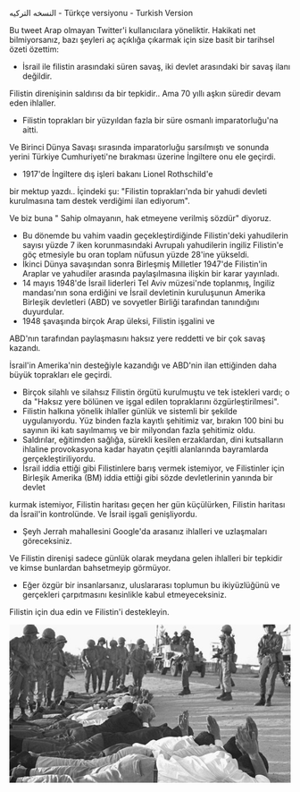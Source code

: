 ﻿اﻟﻨﺴﺨﻪ اﻟﺘﺮﻛﯿﻪ - Türkçe versiyonu - Turkish Version

Bu tweet Arap olmayan Twitter'i kullanıcılara yöneliktir. Hakikati net bilmiyorsanız, bazı şeyleri aç açıklığa çıkarmak için size basit bir tarihsel özeti özettim:

- İsrail ile filistin arasındaki süren savaş, iki devlet arasındaki bir savaş ilanı değildir.

Filistin direnişinin saldırısı da bir tepkidir.. Ama 70 yıllı aşkın süredir devam eden ihlaller.

- Filistin toprakları bir yüzyıldan fazla bir süre osmanlı imparatorluğu'na aitti.

Ve Birinci Dünya Savaşı sırasında imparatorluğu sarsılmıştı ve sonunda yerini Türkiye Cumhuriyeti'ne bırakması üzerine İngiltere onu ele geçirdi.

- 1917'de İngiltere dış işleri bakanı Lionel Rothschild'e

bir mektup yazdı.. İçindeki şu: "Filistin toprakları'nda bir yahudi devleti kurulmasına tam destek verdiğimi ilan ediyorum".

Ve biz buna " Sahip olmayanın, hak etmeyene verilmiş sözdür" diyoruz.

- Bu dönemde bu vahim vaadin geçekleştirdiğinde Filistin'deki yahudilerin sayısı yüzde 7 iken korunmasındaki Avrupalı yahudilerin ingiliz Filistin'e göç etmesiyle bu oran toplam nüfusun yüzde 28'ine yükseldi.
- İkinci Dünya savaşından sonra Birleşmiş Milletler 1947'de Filistin'in Araplar ve yahudiler arasında paylaşılmasına ilişkin bir karar yayınladı.
- 14 mayıs 1948'de İsrail liderleri Tel Aviv müzesi'nde toplanmış, İngiliz mandası'nın sona erdiğini ve İsrail devletinin kuruluşunun Amerika Birleşik devletleri (ABD) ve sovyetler Birliği tarafından tanındığını duyurdular.
- 1948 şavaşında birçok Arap üleksi, Filistin işgalini ve

ABD'nın tarafından paylaşmasını haksız yere reddetti ve bir çok savaş kazandı.

İsrail'in Amerika'nin desteğiyle kazandığı ve ABD'nin ilan ettiğinden daha büyük toprakları ele geçirdi.

- Birçok silahlı ve silahsız Filistin örgütü kurulmuştu ve tek istekleri vardı; o da "Haksız yere bölünen ve işgal edilen topraklarını özgürleştirilmesi".
- Filistin halkına yönelik ihlaller günlük ve sistemli bir şekilde uygulanıyordu. Yüz binden fazla kayıtlı şehitimiz var, bırakın 100 bini bu sayının iki katı sayılmamış ve bir milyondan fazla şehitimiz oldu.
- Saldırılar, eğitimden sağlığa, sürekli kesilen erzaklardan, dini kutsalların ihlaline provokasyona kadar hayatın çeşitli alanlarında bayramlarda gerçekleştiriliyordu.
- İsrail iddia ettiği gibi Filistinlere barış vermek istemiyor, ve Filistinler için Birleşik Amerika (BM) iddia ettiği gibi sözde devletlerinin yanında bir devlet

kurmak istemiyor, Filistin haritası geçen her gün küçülürken, Filistin haritası da İsrail'in kontrolünde. Ve İsrail işgali genişliyordu.

- Şeyh Jerrah mahallesini Google'da arasanız ihlalleri ve uzlaşmaları göreceksiniz.

Ve Filistin direnişi sadece günlük olarak meydana gelen ihlalleri bir tepkidir ve kimse bunlardan bahsetmeyip görmüyor.

- Eğer özgür bir insanlarsanız, uluslararası toplumun bu ikiyüzlüğünü ve gerçekleri çarpıtmasını kesinlikle kabul etmeyeceksiniz.

Filistin için dua edin ve Filistin'i destekleyin.

![](../../threadsimages/first/../../threadsimages/first/002.jpeg)
